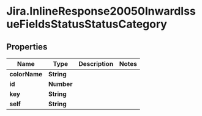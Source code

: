 # Jira.InlineResponse20050InwardIssueFieldsStatusStatusCategory

## Properties

Name | Type | Description | Notes
------------ | ------------- | ------------- | -------------
**colorName** | **String** |  | 
**id** | **Number** |  | 
**key** | **String** |  | 
**self** | **String** |  | 


